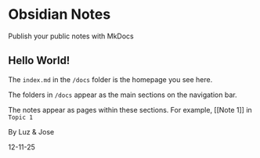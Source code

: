 # Obsidian Notes



Publish your public notes with MkDocs

## Hello World!



The `index.md` in the `/docs` folder is the homepage you see here.

The folders in `/docs` appear as the main sections on the navigation bar.


The notes appear as pages within these sections. For example, [[Note 1]] in `Topic 1`

By Luz & Jose 

12-11-25